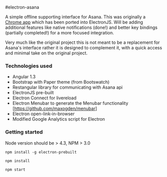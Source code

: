 #electron-asana

A simple offline supporting interface for Asana. This was originally a [Chrome app](https://github.com/marketlytics/chrome-asana-taskviewer) which has been ported into ElectronJS. Will be adding additional features like native notifications (done!) and better key bindings (partially completed!) for a more focused integration.

Very much like the original project this is not meant to be a replacement for Asana's interface rather it is designed to complement it, with a quick access and minimal take on the original project.

### Technologies used

- Angular 1.3
- Bootstrap with Paper theme (from Bootswatch)
- Restangular library for communicating with Asana api
- ElectronJS pre-built
- Electron Connect for livereload
- Electron Menubar to generate the Menubar functionality [https://github.com/maxogden/menubar]
- Electron open-link-in-browser
- Modified Google Analytics script for Electron

### Getting started

Node version should be > 4.3, NPM > 3.0

```
npm install -g electron-prebuilt

npm install

npm start
```
